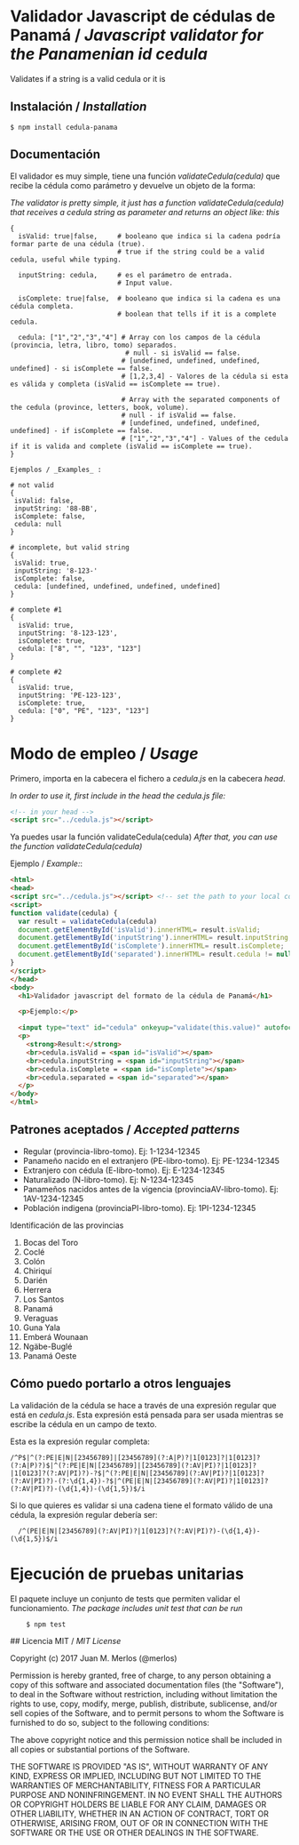 # Validador Javascript de cédulas de Panamá / _Javascript validator for the Panamenian id cedula_
Validates if a string is a valid cedula or it is


## Instalación / _Installation_

    $ npm install cedula-panama

## Documentación

El validador es muy simple, tiene una función _validateCedula(cedula)_ que recibe la cédula como parámetro y devuelve un objeto de la forma:

_The validator is pretty simple, it just has a function validateCedula(cedula) that receives a cedula string as parameter and returns an object like: this_

```
{
  isValid: true|false,     # booleano que indica si la cadena podría formar parte de una cédula (true).
                           # true if the string could be a valid cedula, useful while typing.
                           
  inputString: cedula,     # es el parámetro de entrada.
                           # Input value.
                           
  isComplete: true|false,  # booleano que indica si la cadena es una cédula completa.
                           # boolean that tells if it is a complete cedula.
                           
  cedula: ["1","2","3","4"] # Array con los campos de la cédula (provincia, letra, libro, tomo) separados.
                             # null - si isValid == false.
                            # [undefined, undefined, undefined, undefined] - si isComplete == false.
                            # [1,2,3,4] - Valores de la cédula si esta es válida y completa (isValid == isComplete == true). 

                            # Array with the separated components of the cedula (province, letters, book, volume).
                            # null - if isValid == false.
                            # [undefined, undefined, undefined, undefined] - if isComplete == false.
                            # ["1","2","3","4"] - Values of the cedula if it is valida and complete (isValid == isComplete == true).
}

Ejemplos / _Examples_ :

# not valid
{
 isValid: false,
 inputString: '88-BB',
 isComplete: false,
 cedula: null
}

# incomplete, but valid string
{
 isValid: true,
 inputString: '8-123-'
 isComplete: false,
 cedula: [undefined, undefined, undefined, undefined]
}

# complete #1
{
  isValid: true,
  inputString: '8-123-123',
  isComplete: true,
  cedula: ["8", "", "123", "123"]
}

# complete #2
{
  isValid: true,
  inputString: 'PE-123-123',
  isComplete: true,
  cedula: ["0", "PE", "123", "123"]
}

```

# Modo de empleo / _Usage_
Primero, importa en la cabecera el fichero a _cedula.js_ en la cabecera _head_.

_In order to use it, first include in the head the cedula.js file:_

```html
<!-- in your head -->  
<script src="../cedula.js"></script>
```

Ya puedes usar la función validateCedula(cedula)
_After that, you can use the function validateCedula(cedula)_

Ejemplo / _Example:_:

```html
<html>
<head>
<script src="../cedula.js"></script> <!-- set the path to your local copy of cedula.js -->
<script>
function validate(cedula) {
  var result = validateCedula(cedula)
  document.getElementById('isValid').innerHTML= result.isValid;
  document.getElementById('inputString').innerHTML= result.inputString;
  document.getElementById('isComplete').innerHTML= result.isComplete;
  document.getElementById('separated').innerHTML= result.cedula != null ? result.cedula.toString() : "null";
}
</script>
</head>
<body>
  <h1>Validador javascript del formato de la cédula de Panamá</h1>

  <p>Ejemplo:</p>

  <input type="text" id="cedula" onkeyup="validate(this.value)" autofocus placeholder="Ej: 8-123-456">
  <p>
    <strong>Result:</strong>
    <br>cedula.isValid = <span id="isValid"></span>
    <br>cedula.inputString = <span id="inputString"></span>
    <br>cedula.isComplete = <span id="isComplete"></span>
    <br>cedula.separated = <span id="separated"></span>
  </p>
</body>
</html>
```

## Patrones aceptados / _Accepted patterns_

* Regular (provincia-libro-tomo). Ej: 1-1234-12345
* Panameño nacido en el extranjero (PE-libro-tomo). Ej: PE-1234-12345
* Extranjero con cédula (E-libro-tomo). Ej: E-1234-12345
* Naturalizado (N-libro-tomo). Ej: N-1234-12345
* Panameños nacidos antes de la vigencia (provinciaAV-libro-tomo). Ej: 1AV-1234-12345
* Población indigena (provinciaPI-libro-tomo). Ej: 1PI-1234-12345

Identificación de las provincias

1. Bocas del Toro
2. Coclé
3. Colón
4. Chiriquí
5. Darién
6. Herrera
7. Los Santos
8. Panamá
9. Veraguas
10. Guna Yala
11. Emberá Wounaan
12. Ngäbe-Buglé
13. Panamá Oeste

## Cómo puedo portarlo a otros lenguajes

La validación de la cédula se hace a través de una expresión regular que está en _cedula.js_.
Esta expresión está pensada para ser usada mientras se escribe la cédula en un campo de texto.

Esta es la expresión regular completa:

```
/^P$|^(?:PE|E|N|[23456789]|[23456789](?:A|P)?|1[0123]?|1[0123]?(?:A|P)?)$|^(?:PE|E|N|[23456789]|[23456789](?:AV|PI)?|1[0123]?|1[0123]?(?:AV|PI)?)-?$|^(?:PE|E|N|[23456789](?:AV|PI)?|1[0123]?(?:AV|PI)?)-(?:\d{1,4})-?$|^(PE|E|N|[23456789](?:AV|PI)?|1[0123]?(?:AV|PI)?)-(\d{1,4})-(\d{1,5})$/i
```

Si lo que quieres es validar si una cadena tiene el formato válido de una cédula, la expresión
regular debería ser:

```
  /^(PE|E|N|[23456789](?:AV|PI)?|1[0123]?(?:AV|PI)?)-(\d{1,4})-(\d{1,5})$/i
```

# Ejecución de pruebas unitarias

El paquete incluye un conjunto de tests que permiten validar el funcionamiento.
_The package includes unit test that can be run_

```
    $ npm test
```


## Licencia MIT / _MIT License_


Copyright (c) 2017 Juan M. Merlos (@merlos)

Permission is hereby granted, free of charge, to any person obtaining a copy
of this software and associated documentation files (the "Software"), to deal
in the Software without restriction, including without limitation the rights
to use, copy, modify, merge, publish, distribute, sublicense, and/or sell
copies of the Software, and to permit persons to whom the Software is
furnished to do so, subject to the following conditions:

The above copyright notice and this permission notice shall be included in all
copies or substantial portions of the Software.

THE SOFTWARE IS PROVIDED "AS IS", WITHOUT WARRANTY OF ANY KIND, EXPRESS OR
IMPLIED, INCLUDING BUT NOT LIMITED TO THE WARRANTIES OF MERCHANTABILITY,
FITNESS FOR A PARTICULAR PURPOSE AND NONINFRINGEMENT. IN NO EVENT SHALL THE
AUTHORS OR COPYRIGHT HOLDERS BE LIABLE FOR ANY CLAIM, DAMAGES OR OTHER
LIABILITY, WHETHER IN AN ACTION OF CONTRACT, TORT OR OTHERWISE, ARISING FROM,
OUT OF OR IN CONNECTION WITH THE SOFTWARE OR THE USE OR OTHER DEALINGS IN THE
SOFTWARE.
